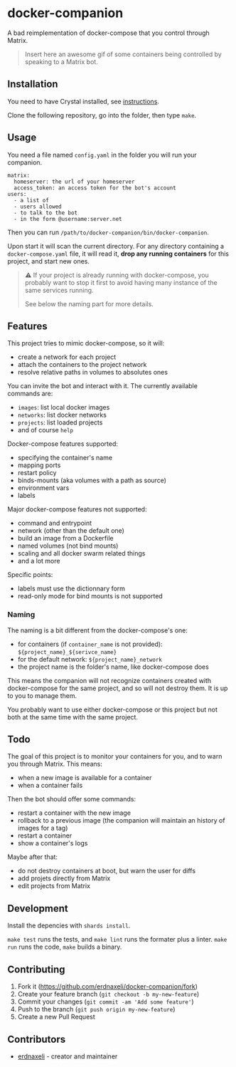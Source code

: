 # docker-companion

A bad reimplementation of docker-compose that you control through Matrix.

> Insert here an awesome gif of some containers being controlled by speaking
> to a Matrix bot.

## Installation

You need to have Crystal installed, see
[instructions](https://crystal-lang.org/install/).

Clone the following repository, go into the folder, then type `make`.

## Usage

You need a file named `config.yaml` in the folder you will run your companion.

```
matrix:
  homeserver: the url of your homeserver
  access_token: an access token for the bot's account
users:
  - a list of
  - users allowed
  - to talk to the bot
  - in the form @username:server.net
```

Then you can run `/path/to/docker-companion/bin/docker-companion`.

Upon start it will scan the current directory.
For any directory containing a `docker-compose.yaml` file, it will read it,
**drop any running containers** for this project, and start new ones.

> :warning: If your project is already running with docker-compose, you probably
> want to stop it first to avoid having many instance of the same services running.
>
> See below the naming part for more details.

## Features

This project tries to mimic docker-compose, so it will:
* create a network for each project
* attach the containers to the project network
* resolve relative paths in volumes to absolutes ones

You can invite the bot and interact with it.
The currently available commands are:
* `images`: list local docker images
* `networks`: list docker networks
* `projects`: list loaded projects
* and of course `help`

Docker-compose features supported:
* specifying the container's name
* mapping ports
* restart policy
* binds-mounts (aka volumes with a path as source)
* environment vars
* labels

Major docker-compose features not supported:
* command and entrypoint
* network (other than the default one)
* build an image from a Dockerfile
* named volumes (not bind mounts)
* scaling and all docker swarm related things
* and a lot more

Specific points:
* labels must use the dictionnary form
* read-only mode for bind mounts is not supported

### Naming

The naming is a bit different from the docker-compose's one:
  * for containers (if `container_name` is not provided):
    `${project_name}_${serivce_name}`
  * for the default network: `${project_name}_network`
  * the project name is the folder's name, like docker-compose does

This means the companion will not recognize containers created with docker-compose
for the same project, and so will not destroy them.
It is up to you to manage them.

You probably want to use either docker-compose or this project but not both at
the same time with the same project.

## Todo

The goal of this project is to monitor your containers for you, and to warn you
through Matrix. This means:
* when a new image is available for a container
* when a container fails

Then the bot should offer some commands:
* restart a container with the new image
* rollback to a previous image (the companion will maintain an history of images
  for a tag)
* restart a container
* show a container's logs

Maybe after that:
* do not destroy containers at boot, but warn the user for diffs
* add projets directly from Matrix
* edit projects from Matrix

## Development

Install the depencies with `shards install`.

`make test` runs the tests, and `make lint` runs the formater plus a linter.
`make run` runs the code, `make` builds a binary.

## Contributing

1. Fork it (<https://github.com/erdnaxeli/docker-companion/fork>)
2. Create your feature branch (`git checkout -b my-new-feature`)
3. Commit your changes (`git commit -am 'Add some feature'`)
4. Push to the branch (`git push origin my-new-feature`)
5. Create a new Pull Request

## Contributors

- [erdnaxeli](https://github.com/erdnaxeli) - creator and maintainer
